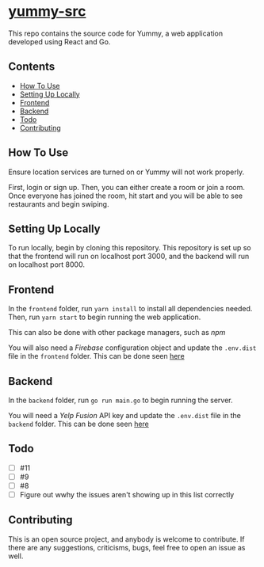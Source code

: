 # [yummy-src](https://iisangil.github.io/yummy)
This repo contains the source code for Yummy, a web application developed using React and Go.

## Contents
- [How To Use](https://github.com/iisangil/yummy-src#how-to-use)
- [Setting Up Locally](https://github.com/iisangil/yummy-src#setting-up-locally)
- [Frontend](https://github.com/iisangil/yummy-src#frontend)
- [Backend](https://github.com/iisangil/yummy-src#backend)
- [Todo](https://github.com/iisangil/yummy-src#todo)
- [Contributing](https://github.com/iisangil/yummy-src#contributing)

## How To Use
Ensure location services are turned on or Yummy will not work properly.

First, login or sign up. Then, you can either create a room or join a room. Once everyone has joined the room, hit start and you will be able to see restaurants and begin swiping.

## Setting Up Locally
To run locally, begin by cloning this repository. This repository is set up so that the frontend will run on localhost port 3000, and the backend will run on localhost port 8000.

## Frontend
In the `frontend` folder, run `yarn install` to install all dependencies needed. Then, run `yarn start` to begin running the web application.

This can also be done with other package managers, such as _npm_

You will also need a _Firebase_ configuration object and update the `.env.dist` file in the `frontend` folder. This can be done seen [here](https://firebase.google.com/docs/auth/web/password-auth)

## Backend
In the `backend` folder, run `go run main.go` to begin running the server.

You will need a _Yelp Fusion_ API key and update the `.env.dist` file in the `backend` folder. This can be done seen [here](https://www.yelp.com/developers/documentation/v3/authentication)

## Todo
- [ ] #11
- [ ] #9
- [ ] #8
- [ ] Figure out wwhy the issues aren't showing up in this list correctly

## Contributing
This is an open source project, and anybody is welcome to contribute. If there are any suggestions, criticisms, bugs, feel free to open an issue as well.
